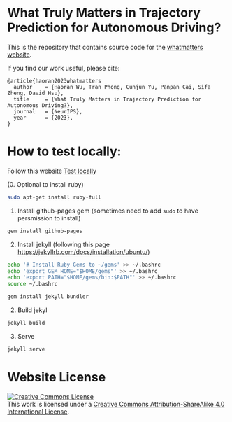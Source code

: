# What Truly Matters in Trajectory Prediction for Autonomous Driving?

This is the repository that contains source code for the [whatmatters website](https://whatmatters23.github.io).

If you find our work useful, please cite:
```
@article{haoran2023whatmatters
  author    = {Haoran Wu, Tran Phong, Cunjun Yu, Panpan Cai, Sifa Zheng, David Hsu},
  title     = {What Truly Matters in Trajectory Prediction for Autonomous Driving?},
  journal   = {NeurIPS},
  year      = {2023},
}
```

# How to test locally:

Follow this website [Test locally](https://kbroman.org/simple_site/pages/local_test.html)

(0. Optional to install ruby)
```bash
sudo apt-get install ruby-full
```

1. Install github-pages gem (sometimes need to add `sudo` to have persmission to install)
```bash
gem install github-pages
```

2. Install jekyll (following this page https://jekyllrb.com/docs/installation/ubuntu/)

```bash
echo '# Install Ruby Gems to ~/gems' >> ~/.bashrc
echo 'export GEM_HOME="$HOME/gems"' >> ~/.bashrc
echo 'export PATH="$HOME/gems/bin:$PATH"' >> ~/.bashrc
source ~/.bashrc

gem install jekyll bundler
```

2. Build jekyl
```bash
jekyll build
```

3. Serve
```bash
jekyll serve
```

# Website License
<a rel="license" href="http://creativecommons.org/licenses/by-sa/4.0/"><img alt="Creative Commons License" style="border-width:0" src="https://i.creativecommons.org/l/by-sa/4.0/88x31.png" /></a><br />This work is licensed under a <a rel="license" href="http://creativecommons.org/licenses/by-sa/4.0/">Creative Commons Attribution-ShareAlike 4.0 International License</a>.
